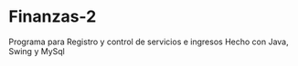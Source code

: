 # Finanzas-2
Programa para Registro y control de servicios e ingresos
Hecho con Java, Swing y MySql
